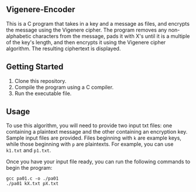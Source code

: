 ## Vigenere-Encoder
This is a C program that takes in a key and a message as files, and encrypts the message using the Vigenere cipher. 
The program removes any non-alphabetic characters from the message, pads it with X's until it is a multiple of the key's length, 
and then encrypts it using the Vigenere cipher algorithm. The resulting ciphertext is displayed.

## Getting Started
1. Clone this repository.
2. Compile the program using a C compiler.
3. Run the executable file.

## Usage
To use this algorithm, you will need to provide two input txt files: one containing a plaintext message and the other containing an encryption key.
Sample input files are provided. Files beginning with `k` are example keys, while those beginning with `p` are plaintexts. For example, you can use `k1.txt` and `p1.txt`.

Once you have your input file ready, you can run the following commands to begin the program:

```
gcc pa01.c -o ./pa01
./pa01 kX.txt pX.txt
```

